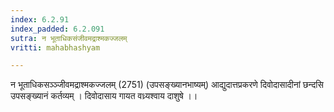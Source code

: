 ```yaml
---
index: 6.2.91
index_padded: 6.2.091
sutra: न भूताधिकसंजीवमद्राश्मकज्जलम्
vritti: mahabhashyam

---
```

 न भूताधिकसञ्ञ्जीवमद्राश्मकज्जलम् (2751) (उपसङ्ख्यानभाष्यम्) आद्युदात्तप्रकरणे दिवोदासादीनां छन्दसि उपसङ्ख्यानं कर्तव्यम् । दिवोदासाय गायत वध्र्यश्वाय दाशुषे ।। 